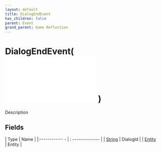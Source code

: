 ```yaml
---
layout: default
title: DialogEndEvent
has_children: false
parent: Event
grand_parent: Game Reflection
---
```

# DialogEndEvent( ![ EntityEventBase ](game-reflection/events/entity_event_base.md) )
Description 

## Fields
| Type | Name |
|:------------ - | : -------------- |
| [String](game-reflection/components/string.md) | DialogId |
| [Entity](game-reflection/classes/entity.md) | Entity |
